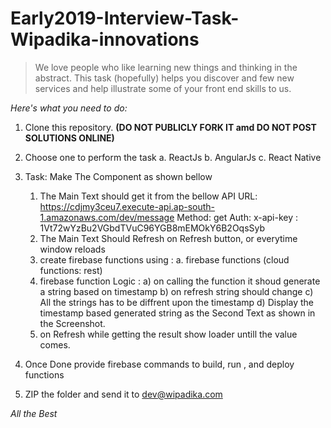 # Early2019-Interview-Task-Wipadika-innovations

>We love people who like learning new things and thinking in the abstract. This task (hopefully) helps you discover and few new services and help illustrate some of your front end skills to us.

_Here's what you need to do:_

1) Clone this repository. **(DO NOT PUBLICLY FORK IT amd DO NOT POST SOLUTIONS ONLINE)**

2) Choose one to perform the task
    a. ReactJs
    b. AngularJs
    c. React Native

3) Task: Make The Component as shown bellow
    1. The Main Text should get it from the bellow API
        URL: https://cdjmy3ceu7.execute-api.ap-south-1.amazonaws.com/dev/message
        Method: get
        Auth: x-api-key : 1Vt72wYzBu2VGbdTVuC96YGB8mEMOkY6B2OqsSyb
    2. The Main Text Should Refresh on Refresh button, or everytime window reloads
    3. create firebase functions using :
        a. firebase functions (cloud functions: rest)
    4. firebase function Logic : 
        a) on calling the function it shoud generate a string based on timestamp
        b) on refresh string should change
        c) All the strings has to be diffrent upon the timestamp
        d) Display the timestamp based generated string as the Second Text as shown in the Screenshot.
    5. on Refresh while getting the result show loader untill the value comes.


6) Once Done provide firebase commands to build, run , and deploy functions
7) ZIP the folder and send it to dev@wipadika.com

*All the Best*